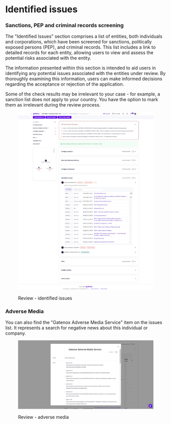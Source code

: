 # Identified issues

### Sanctions, PEP and criminal records screening

The "Identified Issues" section comprises a list of entities, both individuals and corporations, which have been screened for sanctions, politically exposed persons (PEP), and criminal records. This list includes a link to detailed records for each entity, allowing users to view and assess the potential risks associated with the entity.

The information presented within this section is intended to aid users in identifying any potential issues associated with the entities under review. By thoroughly examining this information, users can make informed decisions regarding the acceptance or rejection of the application.

Some of the check results may be irrelevant to your case - for example, a sanction list does not apply to your country. You have the option to mark them as irrelevant during the review process.

<figure><img src="../../.gitbook/assets/Review_identified_issues_2.png" alt="Review - identified issues"><figcaption><p>Review - identified issues</p></figcaption></figure>

### Adverse Media

You can also find the "Gatenox Adverse Media Service" item on the issues list. It represents a search for negative news about this individual or company.

<figure><img src="../../.gitbook/assets/AdverseMedia.png" alt=""><figcaption><p>Review - adverse media</p></figcaption></figure>
